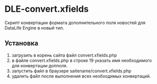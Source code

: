 # DLE-convert.xfields
Скрипт конвертации формата дополнительного поля новостей для DataLife Engine в новый тип. 


## Установка

1. загрузить в корень сайта файл convert.xfields.php
2. в файле convert.xfields.php в строке 19 указать имя необходимого для конвертации допполя.
3. запустить файл в браузере saitename/convert.xfields.php 
4. удалить файл после выполнения всех необходимых конвертаций.



